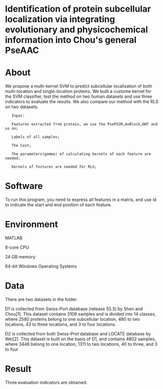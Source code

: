 # Identification of protein subcellular localization via integrating evolutionary and physicochemical information into Chou's general PseAAC

# About
We propose a multi-kernel SVM to predict subcellular localization of both multi-location and single-location proteins. We built a custome kernel for the SVM classifier, test the method on two human datasets and use three indicators to evaluate the results. We also compare our method with the RLS on two datasets. 

       Input: 
       
       Features extracted from protein, we use the PsePSSM,AvBlock,DWT and so on;

       Labels of all samples;

       The Cost;

       The parameters(gamma) of calculating kernels of each feature are needed;

       Kernels of festures are needed for RLS;

# Software
To run this program, you need to express all features in a matris, and use id to indicate the start and end position of each feature.

# Environment
MATLAB

8-core CPU

24 GB memory

64-bit Windows Operating Systems

# Data
There are two datasets in the folder.

D1 is collected from Swiss-Port database (release 55.3) by Shen and Chou[1]. This dataset contains 3106 samples and is divided into 14 classes, where 2580 proteins belong to one subcellular location, 480 to two locations, 43 to three locations, and 3 to four locations.

D2 is collected from both Swiss-Prot database and LOCATE database by Wei[2]. This dataset is built on the basis of D1, and contains 4802 samples, where 3448 belong to one location, 1311 to two locations, 40 to three, and 3 to four

# Result
Three evaluation indicators are obtained.

